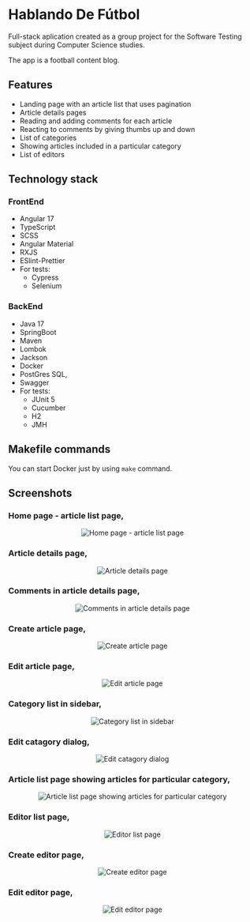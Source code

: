 # Hablando De Fútbol

Full-stack aplication created as a group project for the Software Testing subject during Computer Science studies.

The app is a football content blog.


## Features
* Landing page with an article list that uses pagination
* Article details pages
* Reading and adding comments for each article
* Reacting to comments by giving thumbs up and down
* List of categories
* Showing articles included in a particular category
* List of editors


## Technology stack

### FrontEnd

* Angular 17
* TypeScript
* SCSS
* Angular Material
* RXJS
* ESlint-Prettier
* For tests:
    * Cypress
    * Selenium

### BackEnd

* Java 17
* SpringBoot
* Maven
* Lombok
* Jackson
* Docker
* PostGres SQL,
* Swagger
* For tests:
    * JUnit 5
    * Cucumber
    * H2
    * JMH


## Makefile commands

You can start Docker just by using `make` command.


## Screenshots

### Home page - article list page,

<div align="center">
    <img src="screenshots/article-list.png" alt="Home page - article list page">
</div>

### Article details page,

<div align="center">
    <img src="screenshots/show-article.png" alt="Article details page">
</div>

### Comments in article details page,

<div align="center">
    <img src="screenshots/show-article.png" alt="Comments in article details page">
</div>

### Create article page,

<div align="center">
    <img src="screenshots/create-article.png" alt="Create article page">
</div>

### Edit article page,

<div align="center">
    <img src="screenshots/edit-article.png" alt="Edit article page">
</div>

### Category list in sidebar,

<div align="center">
    <img src="screenshots/category-list.png" alt="Category list in sidebar">
</div>

### Edit catagory dialog,

<div align="center">
    <img src="screenshots/edit-category.png" alt="Edit catagory dialog">
</div>

### Article list page showing articles for particular category,

<div align="center">
    <img src="screenshots/article-category-list.png" alt="Article list page showing articles for particular category">
</div>

### Editor list page,

<div align="center">
    <img src="screenshots/editor-list.png" alt="Editor list page">
</div>

### Create editor page,

<div align="center">
    <img src="screenshots/create-editor.png" alt="Create editor page">
</div>

### Edit editor page,

<div align="center">
    <img src="screenshots/edit-editor.png" alt="Edit editor page">
</div>
